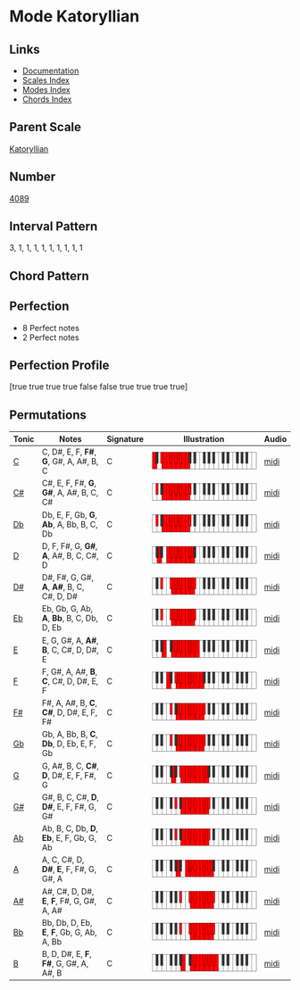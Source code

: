 # Mode Katoryllian

## Links

- [Documentation](README.md)
- [Scales Index](Scales.md)
- [Modes Index](Modes.md)
- [Chords Index](Chords.md)

## Parent Scale

[Katoryllian](ScaleKatoryllian.md)

## Number

[4089](https://ianring.com/musictheory/scales/4089)

## Interval Pattern

3, 1, 1, 1, 1, 1, 1, 1, 1, 1

## Chord Pattern



## Perfection

- 8 Perfect notes
- 2 Perfect notes

## Perfection Profile

[true true true true false false true true true true]

## Permutations

| Tonic | Notes | Signature | Illustration | Audio |
|-------|-------|-----------|--------------|-------|
| [C](ModeCNaturalKatoryllian.md) | C, D#, E, F, **F#**, **G**, G#, A, A#, B, C | C | ![CNaturalKatoryllian](ModeCNaturalKatoryllian.png) | [midi](https://github.com/edipermadi/music/blob/main/docs/ModeCNaturalKatoryllian.mid?raw=true) |
| [C#](ModeCSharpKatoryllian.md) | C#, E, F, F#, **G**, **G#**, A, A#, B, C, C# | C | ![CSharpKatoryllian](ModeCSharpKatoryllian.png) | [midi](https://github.com/edipermadi/music/blob/main/docs/ModeCSharpKatoryllian.mid?raw=true) |
| [Db](ModeDFlatKatoryllian.md) | Db, E, F, Gb, **G**, **Ab**, A, Bb, B, C, Db | C | ![DFlatKatoryllian](ModeDFlatKatoryllian.png) | [midi](https://github.com/edipermadi/music/blob/main/docs/ModeDFlatKatoryllian.mid?raw=true) |
| [D](ModeDNaturalKatoryllian.md) | D, F, F#, G, **G#**, **A**, A#, B, C, C#, D | C | ![DNaturalKatoryllian](ModeDNaturalKatoryllian.png) | [midi](https://github.com/edipermadi/music/blob/main/docs/ModeDNaturalKatoryllian.mid?raw=true) |
| [D#](ModeDSharpKatoryllian.md) | D#, F#, G, G#, **A**, **A#**, B, C, C#, D, D# | C | ![DSharpKatoryllian](ModeDSharpKatoryllian.png) | [midi](https://github.com/edipermadi/music/blob/main/docs/ModeDSharpKatoryllian.mid?raw=true) |
| [Eb](ModeEFlatKatoryllian.md) | Eb, Gb, G, Ab, **A**, **Bb**, B, C, Db, D, Eb | C | ![EFlatKatoryllian](ModeEFlatKatoryllian.png) | [midi](https://github.com/edipermadi/music/blob/main/docs/ModeEFlatKatoryllian.mid?raw=true) |
| [E](ModeENaturalKatoryllian.md) | E, G, G#, A, **A#**, **B**, C, C#, D, D#, E | C | ![ENaturalKatoryllian](ModeENaturalKatoryllian.png) | [midi](https://github.com/edipermadi/music/blob/main/docs/ModeENaturalKatoryllian.mid?raw=true) |
| [F](ModeFNaturalKatoryllian.md) | F, G#, A, A#, **B**, **C**, C#, D, D#, E, F | C | ![FNaturalKatoryllian](ModeFNaturalKatoryllian.png) | [midi](https://github.com/edipermadi/music/blob/main/docs/ModeFNaturalKatoryllian.mid?raw=true) |
| [F#](ModeFSharpKatoryllian.md) | F#, A, A#, B, **C**, **C#**, D, D#, E, F, F# | C | ![FSharpKatoryllian](ModeFSharpKatoryllian.png) | [midi](https://github.com/edipermadi/music/blob/main/docs/ModeFSharpKatoryllian.mid?raw=true) |
| [Gb](ModeGFlatKatoryllian.md) | Gb, A, Bb, B, **C**, **Db**, D, Eb, E, F, Gb | C | ![GFlatKatoryllian](ModeGFlatKatoryllian.png) | [midi](https://github.com/edipermadi/music/blob/main/docs/ModeGFlatKatoryllian.mid?raw=true) |
| [G](ModeGNaturalKatoryllian.md) | G, A#, B, C, **C#**, **D**, D#, E, F, F#, G | C | ![GNaturalKatoryllian](ModeGNaturalKatoryllian.png) | [midi](https://github.com/edipermadi/music/blob/main/docs/ModeGNaturalKatoryllian.mid?raw=true) |
| [G#](ModeGSharpKatoryllian.md) | G#, B, C, C#, **D**, **D#**, E, F, F#, G, G# | C | ![GSharpKatoryllian](ModeGSharpKatoryllian.png) | [midi](https://github.com/edipermadi/music/blob/main/docs/ModeGSharpKatoryllian.mid?raw=true) |
| [Ab](ModeAFlatKatoryllian.md) | Ab, B, C, Db, **D**, **Eb**, E, F, Gb, G, Ab | C | ![AFlatKatoryllian](ModeAFlatKatoryllian.png) | [midi](https://github.com/edipermadi/music/blob/main/docs/ModeAFlatKatoryllian.mid?raw=true) |
| [A](ModeANaturalKatoryllian.md) | A, C, C#, D, **D#**, **E**, F, F#, G, G#, A | C | ![ANaturalKatoryllian](ModeANaturalKatoryllian.png) | [midi](https://github.com/edipermadi/music/blob/main/docs/ModeANaturalKatoryllian.mid?raw=true) |
| [A#](ModeASharpKatoryllian.md) | A#, C#, D, D#, **E**, **F**, F#, G, G#, A, A# | C | ![ASharpKatoryllian](ModeASharpKatoryllian.png) | [midi](https://github.com/edipermadi/music/blob/main/docs/ModeASharpKatoryllian.mid?raw=true) |
| [Bb](ModeBFlatKatoryllian.md) | Bb, Db, D, Eb, **E**, **F**, Gb, G, Ab, A, Bb | C | ![BFlatKatoryllian](ModeBFlatKatoryllian.png) | [midi](https://github.com/edipermadi/music/blob/main/docs/ModeBFlatKatoryllian.mid?raw=true) |
| [B](ModeBNaturalKatoryllian.md) | B, D, D#, E, **F**, **F#**, G, G#, A, A#, B | C | ![BNaturalKatoryllian](ModeBNaturalKatoryllian.png) | [midi](https://github.com/edipermadi/music/blob/main/docs/ModeBNaturalKatoryllian.mid?raw=true) |
